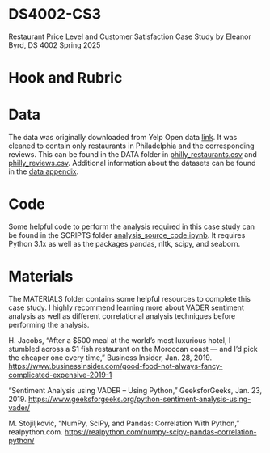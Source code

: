 # DS4002-CS3 
Restaurant Price Level and Customer Satisfaction Case Study by Eleanor Byrd, DS 4002 Spring 2025

# Hook and Rubric

# Data
The data was originally downloaded from Yelp Open data [link](https://business.yelp.com/data/resources/open-dataset/). It was cleaned to contain only restaurants in Philadelphia and the corresponding reviews. This can be found in the DATA folder in [philly_restaurants.csv](https://github.com/rvt9bx/DS4002-CS3/blob/main/DATA/philly_restaurants.csv) and [philly_reviews.csv](https://github.com/rvt9bx/DS4002-CS3/blob/main/DATA/philly_reviews.csv). Additional information about the datasets can be found in the [data appendix](https://github.com/rvt9bx/DS4002-CS3/blob/main/DATA/data_appendix.pdf). 

# Code 
Some helpful code to perform the analysis required in this case study can be found in the SCRIPTS folder [analysis_source_code.ipynb](https://github.com/rvt9bx/DS4002-CS3/blob/main/SCRIPTS/analysis_source_code.ipynb). It requires Python 3.1x as well as the packages pandas, nltk, scipy, and seaborn. 

# Materials 
The MATERIALS folder contains some helpful resources to complete this case study. I highly recommend learning more about VADER sentiment analysis as well as different correlational analysis techniques before performing the analysis. 

H. Jacobs, “After a $500 meal at the world’s most luxurious hotel, I stumbled across a $1 fish restaurant on the Moroccan coast — and I’d pick the cheaper one every time,” Business Insider, Jan. 28, 2019. https://www.businessinsider.com/good-food-not-always-fancy-complicated-expensive-2019-1

“Sentiment Analysis using VADER – Using Python,” GeeksforGeeks, Jan. 23, 2019. https://www.geeksforgeeks.org/python-sentiment-analysis-using-vader/

M. Stojiljković, “NumPy, SciPy, and Pandas: Correlation With Python,” realpython.com. https://realpython.com/numpy-scipy-pandas-correlation-python/


